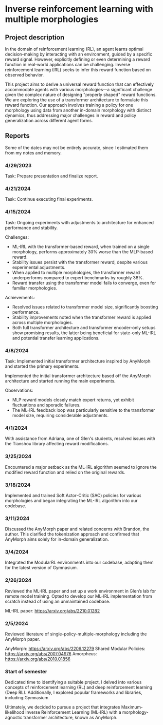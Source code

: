 # Inverse reinforcement learning with multiple morphologies

## Project description

In the domain of reinforcement learning (RL), an agent learns optimal decision-making by interacting with an environment, guided by a specific reward signal. However, explicitly defining or even determining a reward function in real-world applications can be challenging. Inverse reinforcement learning (IRL) seeks to infer this reward function based on observed behavior.

This project aims to derive a universal reward function that can effectively accommodate agents with various morphologies—a significant challenge given the complex nature of designing "properly shaped" reward functions. We are exploring the use of a transformer architecture to formulate this reward function. Our approach involves training a policy for one morphology using data from another in-domain morphology with distinct dynamics, thus addressing major challenges in reward and policy generalization across different agent forms.

## Reports

Some of the dates may not be entirely accurate, since I estimated them from my notes and memory.

### 4/29/2023

Task: Prepare presentation and finalize report.

### 4/21/2024

Task: Continue executing final experiments.

### 4/15/2024

Task: Ongoing experiments with adjustments to architecture for enhanced performance and stability.

Challenges:
- ML-IRL with the transformer-based reward, when trained on a single morphology, performs approximately 30% worse than the MLP-based reward.
- Stability issues persist with the transformer reward, despite various experimental adjustments.
- When applied to multiple morphologies, the transformer reward underperforms compared to expert benchmarks by roughly 38%.
- Reward transfer using the transformer model fails to converge, even for familiar morphologies.

Achievements:
- Resolved issues related to transformer model size, significantly boosting performance.
- Stability improvements noted when the transformer reward is applied across multiple morphologies.
- Both full transformer architecture and transformer encoder-only setups show promising results, the latter being beneficial for state-only ML-IRL and potential transfer learning applications.

### 4/8/2024

Task: Implemented initial transformer architecture inspired by AnyMorph and started the primary experiments.

Implemented the initial transformer architecture based off the AnyMorph architecture and started running the main experiments.

Observations:
- MLP reward models closely match expert returns, yet exhibit fluctuations and sporadic failures.
- The ML-IRL feedback loop was particularly sensitive to the transformer model size, requiring considerable adjustments.

### 4/1/2024

With assistance from Adriana, one of Glen's students, resolved issues with the Tianshou library affecting reward modifications.

### 3/25/2024

Encountered a major setback as the ML-IRL algorithm seemed to ignore the modified reward function and relied on the original rewards.

### 3/18/2024

Implemented and trained Soft Actor-Critic (SAC) policies for various morphologies and began integrating the ML-IRL algorithm into our codebase.

### 3/11/2024

Discussed the AnyMorph paper and related concerns with Brandon, the author. This clarified the tokenization approach and confirmed that AnyMorph aims solely for in-domain generalization.

### 3/4/2024

Integrated the ModularRL environments into our codebase, adapting them for the latest version of Gymnasium.

### 2/26/2024

Reviewed the ML-IRL paper and set up a work environment in Glen’s lab for remote model training. Opted to develop our ML-IRL implementation from scratch instead of using an unmaintained codebase.

ML-IRL paper: https://arxiv.org/abs/2210.01282

### 2/5/2024

Reviewed literature of single-policy-multiple-morphology including the AnyMorph paper.

AnyMorph: https://arxiv.org/abs/2206.12279
Shared Modular Policies: https://arxiv.org/abs/2007.04976
Amorpheus: https://arxiv.org/abs/2010.01856

### Start of semester

Dedicated time to identifying a suitable project, I delved into various concepts of reinforcement learning (RL) and deep reinforcement learning (Deep RL). Additionally, I explored popular frameworks and libraries, including Gymnasium.

Ultimately, we decided to pursue a project that integrates Maximum-likelihood Inverse Reinforcement Learning (ML-IRL) with a morphology-agnostic transformer architecture, known as AnyMorph.




